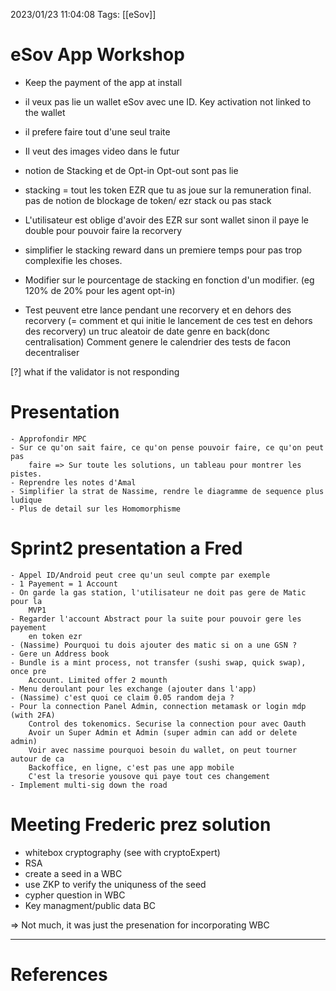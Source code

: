 2023/01/23 11:04:08
Tags: [[eSov]]

# eSov App Workshop

- Keep the payment of the app at install 
- il veux pas lie un wallet eSov avec une ID. Key activation not linked to the 
    wallet
- il prefere faire tout d'une seul traite 
- Il veut des images video dans le futur 

- notion de Stacking et de Opt-in Opt-out sont pas lie 
- stacking = tout les token EZR que tu as joue sur la remuneration final. pas 
    de notion de blockage de token/ ezr stack ou pas stack
- L'utilisateur est oblige d'avoir des EZR sur sont wallet sinon il paye le double
    pour pouvoir faire la recorvery 
- simplifier le stacking reward dans un premiere temps pour pas trop complexifie les choses.
- Modifier sur le pourcentage de stacking en fonction d'un modifier. 
(eg 120% de 20% pour les agent opt-in)
- Test peuvent etre lance pendant une recorvery et en dehors des recorvery (=
    comment et qui initie le lancement de ces test en dehors des recorvery)
    un truc aleatoir de date genre en back(donc centralisation) 
    Comment genere le calendrier des tests de facon decentraliser

[?] what if the validator is not responding 

# Presentation

    - Approfondir MPC
    - Sur ce qu'on sait faire, ce qu'on pense pouvoir faire, ce qu'on peut pas 
        faire => Sur toute les solutions, un tableau pour montrer les pistes.
    - Reprendre les notes d'Amal
    - Simplifier la strat de Nassime, rendre le diagramme de sequence plus ludique
    - Plus de detail sur les Homomorphisme

# Sprint2 presentation a Fred

    - Appel ID/Android peut cree qu'un seul compte par exemple
    - 1 Payement = 1 Account
    - On garde la gas station, l'utilisateur ne doit pas gere de Matic pour la 
        MVP1
    - Regarder l'account Abstract pour la suite pour pouvoir gere les payement 
        en token ezr
    - (Nassime) Pourquoi tu dois ajouter des matic si on a une GSN ? 
    - Gere un Address book
    - Bundle is a mint process, not transfer (sushi swap, quick swap), once pre
        Account. Limited offer 2 mounth
    - Menu deroulant pour les exchange (ajouter dans l'app)
    - (Nassime) c'est quoi ce claim 0.05 random deja ? 
    - Pour la connection Panel Admin, connection metamask or login mdp (with 2FA)
        Control des tokenomics. Securise la connection pour avec Oauth
        Avoir un Super Admin et Admin (super admin can add or delete admin)
        Voir avec nassime pourquoi besoin du wallet, on peut tourner autour de ca
        Backoffice, en ligne, c'est pas une app mobile
        C'est la tresorie yousove qui paye tout ces changement
    - Implement multi-sig down the road

# Meeting Frederic prez solution

- whitebox cryptography (see with cryptoExpert) 
- RSA 
- create a seed in a WBC 
- use ZKP to verify the uniquness of the seed
- cypher question in WBC
- Key managment/public data BC

=> Not much, it was just the presenation for incorporating WBC


---
# References
